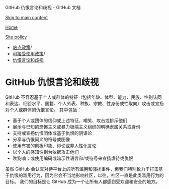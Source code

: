 GitHub 仇恨言论和歧视 - GitHub 文档

[Skip to main content](#main-content)

[Home](/zh)

[Site policy](/zh/site-policy)

* [站点政策](/zh/site-policy)/
* [可接受使用政策](/zh/site-policy/acceptable-use-policies)/
* [仇恨言论和歧视](/zh/site-policy/acceptable-use-policies/github-hate-speech-and-discrimination)

GitHub 仇恨言论和歧视
==========

GitHub 不容忍基于个人或群体的特征（包括年龄、体型、能力、民族、性别认同和表达、经验水平、国籍、个人外表、种族、宗教、性身份或性取向）攻击或宣扬对个人或群体的仇恨言论。 其中包括：

* 基于个人或团体的信仰或上述特征，嘲笑、攻击或排斥他们
* 展示与已知的恐怖主义或暴力极端主义组织的明确隶属关系或身份
* 支持或宣扬仇恨团体或基于仇恨的阴谋论
* 分享与仇恨同义的符号或图像
* 使用有害的刻板印象、诽谤或非人性化言论
* 以个人的感知性别为依据攻击他们
* 吹狗哨；或使用编码或暗示性语言和/或符号来宣扬虐待或仇恨

虽然 GitHub 会认真对待平台上的所有滥用和骚扰事件，但我们特别致力于打击基于仇恨的滥用行为，因为它会不当地影响社区，以往，社区一直是此类滥用行为的目标。 我们的目标是让 GitHub 成为一个让所有人都感到受欢迎和安全的地方。
